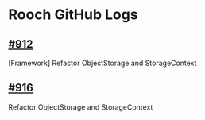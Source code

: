 # Rooch GitHub Logs

## [#912](https://github.com/rooch-network/rooch/issues/912)

[Framework] Refactor ObjectStorage and StorageContext

## [#916](https://github.com/rooch-network/rooch/pull/916)

Refactor ObjectStorage and StorageContext
